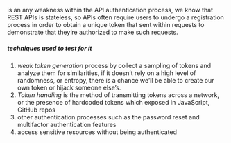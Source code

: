 is an any weakness within the API authentication process, we know that REST APIs is stateless, so APIs often require users to undergo a registration process in order to obtain a unique token that  sent within requests to demonstrate that they’re authorized to make such requests.
##### techniques used to test for it
1. *weak token generation* process by collect a sampling of tokens and analyze them for similarities, if it doesn’t rely on a high level of randomness, or entropy, there is a chance we’ll be able to create our own token or hijack someone else’s.
2. *Token handling* is the method of transmitting tokens across a network, or the presence of hardcoded tokens which exposed in JavaScript, GitHub repos
3. other authentication processes such as the password reset and multifactor authentication features
4. access sensitive resources without being authenticated